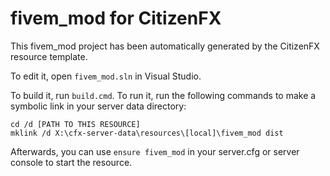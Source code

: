 # fivem_mod for CitizenFX

This fivem_mod project has been automatically generated by the CitizenFX resource template.

To edit it, open `fivem_mod.sln` in Visual Studio.

To build it, run `build.cmd`. To run it, run the following commands to make a symbolic link in your server data directory:

```dos
cd /d [PATH TO THIS RESOURCE]
mklink /d X:\cfx-server-data\resources\[local]\fivem_mod dist
```

Afterwards, you can use `ensure fivem_mod` in your server.cfg or server console to start the resource.